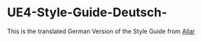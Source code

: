 # UE4-Style-Guide-Deutsch-
This is the translated German Version of the Style Guide from [Allar](https://github.com/Allar/ue4-style-guide)
